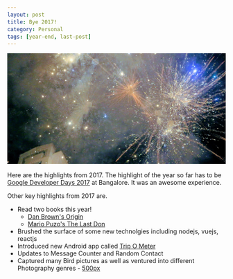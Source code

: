 ```yaml
---
layout: post
title: Bye 2017!
category: Personal
tags: [year-end, last-post]
---
```

<div class="featured">
  <img alt="christmas lights" src="/public/images/fireworks_new_year.jpg" />
</div>

Here are the highlights from 2017. The highlight of the year so far has to be [Google Developer Days 2017](http://midhunhk.github.io/dev/2017/12/18/google-developer-days/) at Bangalore.
It was an awesome experience.

Other key highlights from 2017 are.

<!-- more -->

* Read two books this year!
	- [Dan Brown's Origin](https://www.amazon.in/Origin-Number-5-Robert-Langdon/dp/0593078756)
	- [Mario Puzo's The Last Don](https://www.amazon.com/Last-Don-Mario-Puzo/dp/0345412214)
* Brushed the surface of some new technolgies including nodejs, vuejs, reactjs
* Introduced new Android app called [Trip O Meter](http://midhunhk.github.io/project/2017/01/26/introducing-trip-o-meter/)
* Updates to Message Counter and Random Contact
* Captured many Bird pictures as well as ventured into different Photography genres - [500px](https://500px.com/midhunharikumar)
